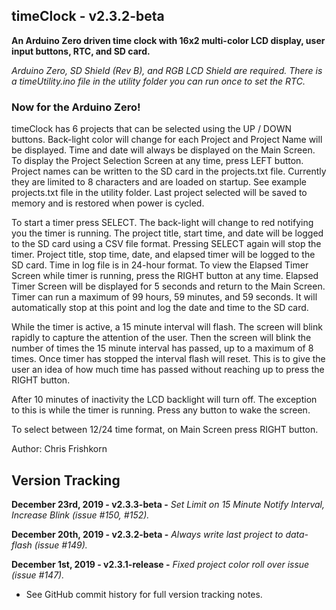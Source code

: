 timeClock - v2.3.2-beta
---
**An Arduino Zero driven time clock with 16x2 multi-color LCD display, user input buttons, RTC, and SD card.**

*Arduino Zero, SD Shield (Rev B), and RGB LCD Shield are required. There is a timeUtility.ino file in the utility folder you can run once to set the RTC.*

### Now for the Arduino Zero!

timeClock has 6 projects that can be selected using the UP / DOWN buttons. Back-light color will change for each Project and Project Name will be displayed. Time and date will always be displayed on the Main Screen. To display the Project Selection Screen at any time, press LEFT button.
Project names can be written to the SD card in the projects.txt file. Currently they are limited to 8 characters and are loaded on startup. See example projects.txt file in the utility folder. Last project selected will be saved to memory and is restored when power is cycled.

To start a timer press SELECT. The back-light will change to red notifying you the timer is running. The project title, start time, and date will be logged to the SD card using a CSV file format. Pressing SELECT again will stop the timer. Project title, stop time, date, and elapsed timer will be logged to the SD card. Time in log file is in 24-hour format.
To view the Elapsed Timer Screen while timer is running, press the RIGHT button at any time. Elapsed Timer Screen will be displayed for 5 seconds and return to the Main Screen. Timer can run a maximum of 99 hours, 59 minutes, and 59 seconds. It will automatically stop at this point and log the date and time to the SD card.

While the timer is active, a 15 minute interval will flash. The screen will blink rapidly to capture the attention of the user. Then the screen will blink the number of times the 15 minute interval has passed, up to a maximum of 8 times. Once timer has stopped the interval flash will reset. This is to give the user an idea of how much time has passed without reaching up to press the RIGHT button.

After 10 minutes of inactivity the LCD backlight will turn off. The exception to this is while the timer is running. Press any button to wake the screen.

To select between 12/24 time format, on Main Screen press RIGHT button.

Author: Chris Frishkorn

Version Tracking
---
**December 23rd, 2019  - v2.3.3-beta    -** *Set Limit on 15 Minute Notify Interval, Increase Blink (issue #150, #152).*

**December 20th, 2019  - v2.3.2-beta    -** *Always write last project to data-flash (issue #149).*

**December 1st, 2019   - v2.3.1-release -** *Fixed project color roll over issue (issue #147).*

- See GitHub commit history for full version tracking notes.
